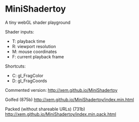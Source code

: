 MiniShadertoy
==

A tiny webGL shader playground

Shader inputs:
- T: playback time
- R: viewport resolution
- M: mouse coordinates
- F: current playback frame

Shortcuts:
- C: gl_FragColor
- D: gl_FragCoords

Commented version:
http://xem.github.io/MiniShadertoy

Golfed (875b)
http://xem.github.io/MiniShadertoy/index.min.html

Packed (without shareable URLs) (731b)
http://xem.github.io/MiniShadertoy/index.min.pack.html